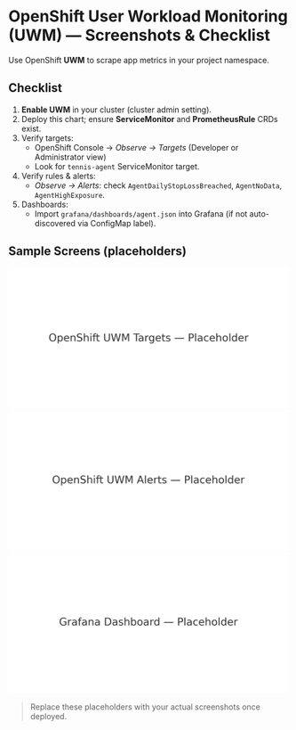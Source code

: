 
# OpenShift User Workload Monitoring (UWM) — Screenshots & Checklist

Use OpenShift **UWM** to scrape app metrics in your project namespace.

## Checklist
1. **Enable UWM** in your cluster (cluster admin setting).
2. Deploy this chart; ensure **ServiceMonitor** and **PrometheusRule** CRDs exist.
3. Verify targets:
   - OpenShift Console → *Observe → Targets* (Developer or Administrator view)
   - Look for `tennis-agent` ServiceMonitor target.
4. Verify rules & alerts:
   - *Observe → Alerts*: check `AgentDailyStopLossBreached`, `AgentNoData`, `AgentHighExposure`.
5. Dashboards:
   - Import `grafana/dashboards/agent.json` into Grafana (if not auto-discovered via ConfigMap label).

## Sample Screens (placeholders)
![UWM Targets](img/uwm_targets_placeholder.png)
![UWM Alerts](img/uwm_alerts_placeholder.png)
![Grafana Dashboard](img/uwm_grafana_placeholder.png)

> Replace these placeholders with your actual screenshots once deployed.
